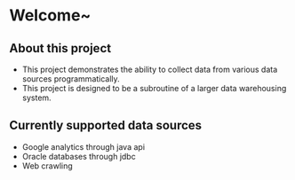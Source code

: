 # Welcome~
## About this project
* This project demonstrates the ability to collect data from various data sources programmatically.
* This project is designed to be a subroutine of a larger data warehousing system.

## Currently supported data sources
* Google analytics through java api
* Oracle databases through jdbc
* Web crawling